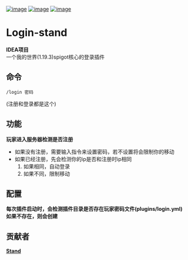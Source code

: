[![image](https://img.shields.io/badge/bilibili-stand-orange.svg)](https://space.bilibili.com/382365750)
[![image](https://img.shields.io/badge/java-Minecraft--1.19.3-green.svg)](https://www.minecraft.net/)
[![image](https://img.shields.io/badge/java-Spigot--1.19.3-blue.svg)](https://www.spigotmc.org/)
# Login-stand
**IDEA项目**  
一个我的世界(1.19.3)spigot核心的登录插件

## 命令
    /login 密码
(注册和登录都是这个)

## 功能
**玩家进入服务器检测是否注册**
- 如果没有注册，需要输入指令来设置密码，若不设置将会限制你的移动
- 如果已经注册，先会检测你的ip是否和注册时ip相同
    1. 如果相同，自动登录
    2. 如果不同，限制移动

## 配置
**每次插件启动时，会检测插件目录是否存在玩家密码文件(plugins/login.yml)  
如果不存在，则会创建**

## 贡献者
[**Stand**](https://github.com/stand114514)